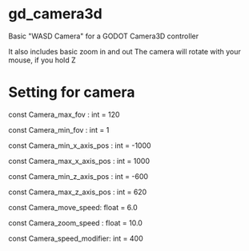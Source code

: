 # gd_camera3d
Basic "WASD Camera" for a GODOT Camera3D controller

It also includes basic zoom in and out
The camera will rotate with your mouse, if you hold Z


# Setting for camera
const Camera_max_fov : int = 120

const Camera_min_fov : int = 1

const Camera_min_x_axis_pos : int = -1000

const Camera_max_x_axis_pos : int = 1000

const Camera_min_z_axis_pos : int = -600

const Camera_max_z_axis_pos : int = 620

const Camera_move_speed: float = 6.0

const Camera_zoom_speed : float = 10.0  

const Camera_speed_modifier: int = 400

